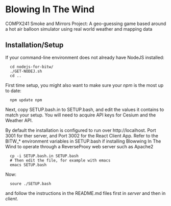# Blowing In The Wind

COMPX241 Smoke and Mirrors Project: A geo-guessing game based around a
hot air balloon simulator using real world weather and mapping data


## Installation/Setup

If your command-line environment does not already have NodeJS installed:

```
  cd nodejs-for-bitw/
  ./GET-NODEJ.sh
  cd ..
```

First time setup, you might also want to make sure your _npm_ is the most
up to date:
```
  npm update npm
```

Next, copy SETUP.bash.in to SETUP.bash, and edit the values it contains
to match your setup.  You will need to acquire API keys for Cesium
and the Weather API.

By default the installation is configured to run over http://localhost.
Port 3001 for ther server, and Port 3002 for the React Client App.
Refer to the BITW_* environment variables in SETUP.bash if installing
Blowwing In The Wind to operate through a ReverseProxy web server
such as Apache2

```
  cp -i SETUP.bash.in SETUP.bash
  # Then edit the file, for example with emacs
  emacs SETUP.bash
```

Now:
```
  soure ./SETUP.bash
```

and follow the instructions in the README.md files first in _server_
and then in _client_.


